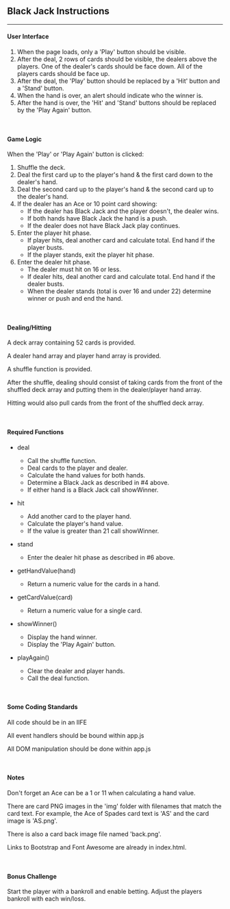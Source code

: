 ## Black Jack Instructions

---

#### User Interface

1. When the page loads, only a 'Play' button should be visible.
2. After the deal, 2 rows of cards should be visible, the dealers above the players. One of the dealer's cards should be face down. All of the players cards should be face up.
3. After the deal, the 'Play' button should be replaced by a 'Hit' button and a 'Stand' button.
4. When the hand is over, an alert should indicate who the winner is.
5. After the hand is over, the 'Hit' and 'Stand' buttons should be replaced by the 'Play Again' button.

<br>

#### Game Logic

When the 'Play' or 'Play Again' button is clicked:

1. Shuffle the deck.
2. Deal the first card up to the player's hand & the first card down to the dealer's hand.
3. Deal the second card up to the player's hand & the second card up to the dealer's hand.
4. If the dealer has an Ace or 10 point card showing:
	* If the dealer has Black Jack and the player doesn't, the dealer wins.
	* If both hands have Black Jack the hand is a push.
	* If the dealer does not have Black Jack play continues.
5. Enter the player hit phase.
	* If player hits, deal another card and calculate total. End hand if the player busts.
	* If the player stands, exit the player hit phase.
6. Enter the dealer hit phase.
	* The dealer must hit on 16 or less.
	* If dealer hits, deal another card and calculate total. End hand if the dealer busts.
	* When the dealer stands (total is over 16 and under 22) determine winner or push and end the hand.

<br>

#### Dealing/Hitting

A deck array containing 52 cards is provided.

A dealer hand array and player hand array is provided.

A shuffle function is provided. 

After the shuffle, dealing should consist of taking cards from the front of the shuffled deck array and putting them in the dealer/player hand array.

Hitting would also pull cards from the front of the shuffled deck array.

<br>

#### Required Functions

* deal
	* Call the shuffle function.
	* Deal cards to the player and dealer.
	* Calculate the hand values for both hands.
	* Determine a Black Jack as described in #4 above.
	* If either hand is a Black Jack call showWinner.

* hit
	* Add another card to the player hand.
	* Calculate the player's hand value.
	* If the value is greater than 21 call showWinner.

* stand
	* Enter the dealer hit phase as described in #6 above.

* getHandValue(hand)
	* Return a numeric value for the cards in a hand.

* getCardValue(card)
	* Return a numeric value for a single card.

* showWinner()
	* Display the hand winner.
	* Display the 'Play Again' button.

* playAgain()
	* Clear the dealer and player hands.
	* Call the deal function.

<br>

#### Some Coding Standards

All code should be in an IIFE

All event handlers should be bound within app.js

All DOM manipulation should be done within app.js

<br>

#### Notes

Don't forget an Ace can be a 1 or 11 when calculating a hand value.

There are card PNG images in the 'img' folder with filenames that match the card text. For example, the Ace of Spades card text is 'AS' and the card image is 'AS.png'.

There is also a card back image file named 'back.png'.

Links to Bootstrap and Font Awesome are already in index.html.

<br>

#### Bonus Challenge

Start the player with a bankroll and enable betting. Adjust the players bankroll with each win/loss.
